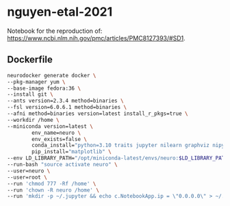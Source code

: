 # nguyen-etal-2021
Notebook for the reproduction of: https://www.ncbi.nlm.nih.gov/pmc/articles/PMC8127393/#SD1. 


## Dockerfile 

```bash
neurodocker generate docker \
--pkg-manager yum \
--base-image fedora:36 \
--install git \
--ants version=2.3.4 method=binaries \
--fsl version=6.0.6.1 method=binaries \
--afni method=binaries version=latest install_r_pkgs=true \
--workdir /home \
--miniconda version=latest \
        env_name=neuro \
        env_exists=false \
        conda_install="python=3.10 traits jupyter nilearn graphviz nipype scikit-image seaborn" \
        pip_install="matplotlib" \
--env LD_LIBRARY_PATH="/opt/miniconda-latest/envs/neuro:$LD_LIBRARY_PATH" \
--run-bash "source activate neuro" \
--user=neuro \
--user=root \
--run 'chmod 777 -Rf /home' \
--run 'chown -R neuro /home' \
--run 'mkdir -p ~/.jupyter && echo c.NotebookApp.ip = \"0.0.0.0\" > ~/.jupyter/jupyter_notebook_config.py' > Dockerfile 

```